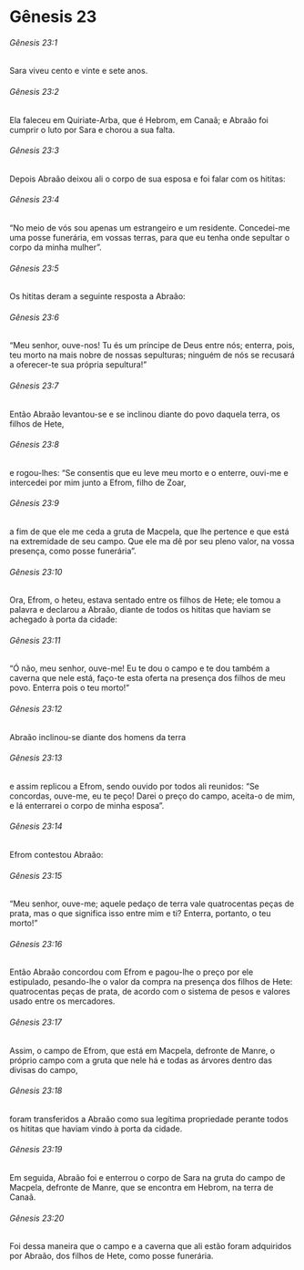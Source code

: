 # Gênesis 23

###### Gênesis 23:1

Sara viveu cento e vinte e sete anos.

###### Gênesis 23:2

Ela faleceu em Quiriate-Arba, que é Hebrom, em Canaã; e Abraão foi cumprir o luto por Sara e chorou a sua falta.

###### Gênesis 23:3

Depois Abraão deixou ali o corpo de sua esposa e foi falar com os hititas:

###### Gênesis 23:4

“No meio de vós sou apenas um estrangeiro e um residente. Concedei-me uma posse funerária, em vossas terras, para que eu tenha onde sepultar o corpo da minha mulher”.

###### Gênesis 23:5

Os hititas deram a seguinte resposta a Abraão:

###### Gênesis 23:6

“Meu senhor, ouve-nos! Tu és um príncipe de Deus entre nós; enterra, pois, teu morto na mais nobre de nossas sepulturas; ninguém de nós se recusará a oferecer-te sua própria sepultura!”

###### Gênesis 23:7

Então Abraão levantou-se e se inclinou diante do povo daquela terra, os filhos de Hete,

###### Gênesis 23:8

e rogou-lhes: “Se consentis que eu leve meu morto e o enterre, ouvi-me e intercedei por mim junto a Efrom, filho de Zoar,

###### Gênesis 23:9

a fim de que ele me ceda a gruta de Macpela, que lhe pertence e que está na extremidade de seu campo. Que ele ma dê por seu pleno valor, na vossa presença, como posse funerária”.

###### Gênesis 23:10

Ora, Efrom, o heteu, estava sentado entre os filhos de Hete; ele tomou a palavra e declarou a Abraão, diante de todos os hititas que haviam se achegado à porta da cidade:

###### Gênesis 23:11

“Ó não, meu senhor, ouve-me! Eu te dou o campo e te dou também a caverna que nele está, faço-te esta oferta na presença dos filhos de meu povo. Enterra pois o teu morto!”

###### Gênesis 23:12

Abraão inclinou-se diante dos homens da terra

###### Gênesis 23:13

e assim replicou a Efrom, sendo ouvido por todos ali reunidos: “Se concordas, ouve-me, eu te peço! Darei o preço do campo, aceita-o de mim, e lá enterrarei o corpo de minha esposa”.

###### Gênesis 23:14

Efrom contestou Abraão:

###### Gênesis 23:15

“Meu senhor, ouve-me; aquele pedaço de terra vale quatrocentas peças de prata, mas o que significa isso entre mim e ti? Enterra, portanto, o teu morto!”

###### Gênesis 23:16

Então Abraão concordou com Efrom e pagou-lhe o preço por ele estipulado, pesando-lhe o valor da compra na presença dos filhos de Hete: quatrocentas peças de prata, de acordo com o sistema de pesos e valores usado entre os mercadores.

###### Gênesis 23:17

Assim, o campo de Efrom, que está em Macpela, defronte de Manre, o próprio campo com a gruta que nele há e todas as árvores dentro das divisas do campo,

###### Gênesis 23:18

foram transferidos a Abraão como sua legítima propriedade perante todos os hititas que haviam vindo à porta da cidade.

###### Gênesis 23:19

Em seguida, Abraão foi e enterrou o corpo de Sara na gruta do campo de Macpela, defronte de Manre, que se encontra em Hebrom, na terra de Canaã.

###### Gênesis 23:20

Foi dessa maneira que o campo e a caverna que ali estão foram adquiridos por Abraão, dos filhos de Hete, como posse funerária.

